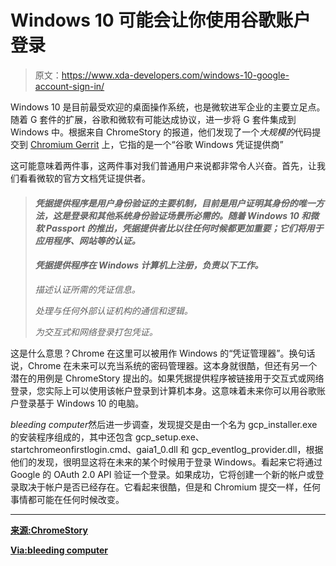# Windows 10 可能会让你使用谷歌账户登录

> 原文：<https://www.xda-developers.com/windows-10-google-account-sign-in/>

Windows 10 是目前最受欢迎的桌面操作系统，也是微软进军企业的主要立足点。随着 G 套件的扩展，谷歌和微软有可能达成协议，进一步将 G 套件集成到 Windows 中。根据来自 ChromeStory 的报道，他们发现了一个*大规模的*代码提交到 [Chromium Gerrit](https://chromium-review.googlesource.com/c/chromium/src/+/1190583) 上，它指的是一个“谷歌 Windows 凭证提供商”

这可能意味着两件事，这两件事对我们普通用户来说都非常令人兴奋。首先，让我们看看微软的官方文档凭证提供者。

> #### *凭据提供程序是用户身份验证的主要机制，目前是用户证明其身份的唯一方法，这是登录和其他系统身份验证场景所必需的。随着 Windows 10 和微软 Passport 的推出，凭据提供者比以往任何时候都更加重要；它们将用于应用程序、网站等的认证。*
> 
> #### *凭据提供程序在 Windows 计算机上注册，负责以下工作。*
> 
> *描述认证所需的凭证信息。*
> 
> *处理与任何外部认证机构的通信和逻辑。*
> 
> *为交互式和网络登录打包凭证。*

这是什么意思？Chrome 在这里可以被用作 Windows 的“凭证管理器”。换句话说，Chrome 在未来可以充当系统的密码管理器。这本身就很酷，但还有另一个潜在的用例是 ChromeStory 提出的。如果凭据提供程序被链接用于交互式或网络登录，您实际上可以使用该帐户登录到计算机本身。这意味着未来你可以用谷歌账户登录基于 Windows 10 的电脑。

*bleeding computer*然后进一步调查，发现提交是由一个名为 gcp_installer.exe 的安装程序组成的，其中还包含 gcp_setup.exe、startchromeonfirstlogin.cmd、gaia1_0.dll 和 gcp_eventlog_provider.dll，根据他们的发现，很明显这将在未来的某个时候用于登录 Windows。看起来它将通过 Google 的 OAuth 2.0 API 验证一个登录。如果成功，它将创建一个新的帐户或登录取决于帐户是否已经存在。它看起来很酷，但是和 Chromium 提交一样，任何事情都可能在任何时候改变。

* * *

[**来源:ChromeStory**](https://www.chromestory.com/2018/08/chrome-windows-credential-provider-login/)

[**Via:bleeding computer**](https://www.bleepingcomputer.com/news/google/you-may-soon-be-able-to-log-into-windows-10-using-a-google-account/)